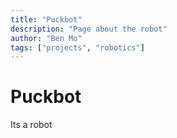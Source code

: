 ```yaml
---
title: "Puckbot"
description: "Page about the robot"
author: "Ben Mo"
tags: ["projects", "robotics"]
---
```


# Puckbot

Its a robot